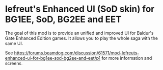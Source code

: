 # lefreut's Enhanced UI (SoD skin) for BG1EE, SoD, BG2EE and EET

The goal of this mod is to provide an unified and improved UI for Baldur's Gate Enhanced Edition games. It allows you to play the whole saga with the same UI.

See https://forums.beamdog.com/discussion/61571/mod-lefreuts-enhanced-ui-for-bg1ee-sod-bg2ee-and-eet/p1 for more information and screens.
